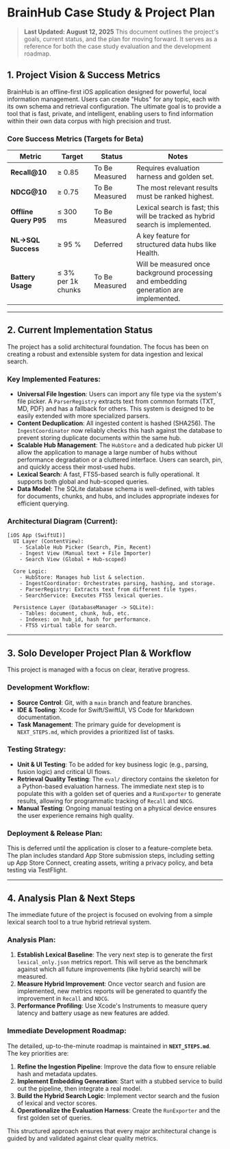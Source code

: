 # BrainHub Case Study & Project Plan

> **Last Updated: August 12, 2025**
> This document outlines the project's goals, current status, and the plan for moving forward. It serves as a reference for both the case study evaluation and the development roadmap.

## 1. Project Vision & Success Metrics

BrainHub is an offline-first iOS application designed for powerful, local information management. Users can create "Hubs" for any topic, each with its own schema and retrieval configuration. The ultimate goal is to provide a tool that is fast, private, and intelligent, enabling users to find information within their own data corpus with high precision and trust.

### Core Success Metrics (Targets for Beta)

| Metric                | Target             | Status         | Notes                                                                                 |
| --------------------- | ------------------ | -------------- | ------------------------------------------------------------------------------------- |
| **Recall@10**         | ≥ 0.85             | To Be Measured | Requires evaluation harness and golden set.                                           |
| **NDCG@10**           | ≥ 0.75             | To Be Measured | The most relevant results must be ranked highest.                                     |
| **Offline Query P95** | ≤ 300 ms           | To Be Measured | Lexical search is fast; this will be tracked as hybrid search is implemented.         |
| **NL→SQL Success**    | ≥ 95 %             | Deferred       | A key feature for structured data hubs like Health.                                   |
| **Battery Usage**     | ≤ 3% per 1k chunks | To Be Measured | Will be measured once background processing and embedding generation are implemented. |

---

## 2. Current Implementation Status

The project has a solid architectural foundation. The focus has been on creating a robust and extensible system for data ingestion and lexical search.

### Key Implemented Features:

- **Universal File Ingestion**: Users can import any file type via the system's file picker. A `ParserRegistry` extracts text from common formats (TXT, MD, PDF) and has a fallback for others. This system is designed to be easily extended with more specialized parsers.
- **Content Deduplication**: All ingested content is hashed (SHA256). The `IngestCoordinator` now reliably checks this hash against the database to prevent storing duplicate documents within the same hub.
- **Scalable Hub Management**: The `HubStore` and a dedicated hub picker UI allow the application to manage a large number of hubs without performance degradation or a cluttered interface. Users can search, pin, and quickly access their most-used hubs.
- **Lexical Search**: A fast, FTS5-based search is fully operational. It supports both global and hub-scoped queries.
- **Data Model**: The SQLite database schema is well-defined, with tables for documents, chunks, and hubs, and includes appropriate indexes for efficient querying.

### Architectural Diagram (Current):

```
[iOS App (SwiftUI)]
  UI Layer (ContentView):
    - Scalable Hub Picker (Search, Pin, Recent)
    - Ingest View (Manual text + File Importer)
    - Search View (Global + Hub-scoped)

  Core Logic:
    - HubStore: Manages hub list & selection.
    - IngestCoordinator: Orchestrates parsing, hashing, and storage.
    - ParserRegistry: Extracts text from different file types.
    - SearchService: Executes FTS5 lexical queries.

  Persistence Layer (DatabaseManager -> SQLite):
    - Tables: document, chunk, hub, etc.
    - Indexes: on hub_id, hash for performance.
    - FTS5 virtual table for search.
```

---

## 3. Solo Developer Project Plan & Workflow

This project is managed with a focus on clear, iterative progress.

### Development Workflow:

- **Source Control**: Git, with a `main` branch and feature branches.
- **IDE & Tooling**: Xcode for Swift/SwiftUI, VS Code for Markdown documentation.
- **Task Management**: The primary guide for development is `NEXT_STEPS.md`, which provides a prioritized list of tasks.

### Testing Strategy:

- **Unit & UI Testing**: To be added for key business logic (e.g., parsing, fusion logic) and critical UI flows.
- **Retrieval Quality Testing**: The `eval/` directory contains the skeleton for a Python-based evaluation harness. The immediate next step is to populate this with a golden set of queries and a `RunExporter` to generate results, allowing for programmatic tracking of `Recall` and `NDCG`.
- **Manual Testing**: Ongoing manual testing on a physical device ensures the user experience remains high quality.

### Deployment & Release Plan:

This is deferred until the application is closer to a feature-complete beta. The plan includes standard App Store submission steps, including setting up App Store Connect, creating assets, writing a privacy policy, and beta testing via TestFlight.

---

## 4. Analysis Plan & Next Steps

The immediate future of the project is focused on evolving from a simple lexical search tool to a true hybrid retrieval system.

### Analysis Plan:

1.  **Establish Lexical Baseline**: The very next step is to generate the first `lexical_only.json` metrics report. This will serve as the benchmark against which all future improvements (like hybrid search) will be measured.
2.  **Measure Hybrid Improvement**: Once vector search and fusion are implemented, new metrics reports will be generated to quantify the improvement in `Recall` and `NDCG`.
3.  **Performance Profiling**: Use Xcode's Instruments to measure query latency and battery usage as new features are added.

### Immediate Development Roadmap:

The detailed, up-to-the-minute roadmap is maintained in **`NEXT_STEPS.md`**. The key priorities are:

1.  **Refine the Ingestion Pipeline**: Improve the data flow to ensure reliable hash and metadata updates.
2.  **Implement Embedding Generation**: Start with a stubbed service to build out the pipeline, then integrate a real model.
3.  **Build the Hybrid Search Logic**: Implement vector search and the fusion of lexical and vector scores.
4.  **Operationalize the Evaluation Harness**: Create the `RunExporter` and the first golden set of queries.

This structured approach ensures that every major architectural change is guided by and validated against clear quality metrics.
